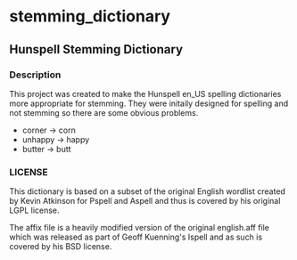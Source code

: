 # stemming_dictionary
## Hunspell Stemming Dictionary

### Description

This project was created to make the Hunspell en_US spelling dictionaries
more appropriate for stemming. They were initaily designed for spelling
and not stemming so there are some obvious problems.

- corner -> corn
- unhappy -> happy
- butter -> butt


### LICENSE

This dictionary is based on a subset of the original
English wordlist created by Kevin Atkinson for Pspell 
and  Aspell and thus is covered by his original 
LGPL license.

The affix file is a heavily modified
version of the original english.aff file which was
released as part of Geoff Kuenning's Ispell and as 
such is covered by his BSD license.